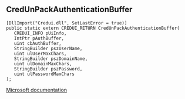 ## CredUnPackAuthenticationBuffer

```
[DllImport("Credui.dll", SetLastError = true)]
public static extern CREDUI_RETURN CredUnPackAuthenticationBuffer(
   CREDUI_INFO pUiInfo,
   IntPtr pAuthBuffer,
   uint cbAuthBuffer,
   StringBuilder pszUserName,
   uint ulUserMaxChars,
   StringBuilder pszDomainName,
   uint ulDomainMaxChars,
   StringBuilder pszPassword,
   uint ulPasswordMaxChars
);
```

[Microsoft documentation](https://docs.microsoft.com/en-us/windows/win32/api/credui/nf-credui-credunpackauthenticationbuffera)
